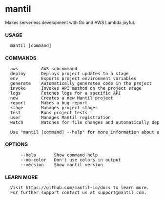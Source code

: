 
# mantil

Makes serverless development with Go and AWS Lambda joyful.

### USAGE
<pre>
  mantil [command]
</pre>
### COMMANDS
<pre>
  aws         AWS subcommand
  deploy      Deploys project updates to a stage
  env         Exports project environment variables
  generate    Automatically generates code in the project
  invoke      Invokes API method on the project stage
  logs        Fetches logs for a specific API
  new         Creates a new Mantil project
  report      Makes a bug report
  stage       Manages project stages
  test        Runs project tests
  user        Manages Mantil registration
  watch       Watches for file changes and automatically deploy them

  Use "mantil [command] --help" for more information about a command.
</pre>
### OPTIONS
<pre>
      --help       Show command help
      --no-color   Don't use colors in output
      --version    Show mantil version
</pre>
### LEARN MORE
<pre>
  Visit https://github.com/mantil-io/docs to learn more.
  For further support contact us at support@mantil.com.
</pre>
